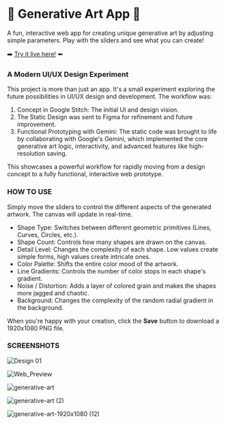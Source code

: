 # 🎨 Generative Art App 🎨 #

A fun, interactive web app for creating unique generative art by adjusting simple parameters. Play with the sliders and see what you can create!

➡️ [Try it live here!](https://cmonteiroart.github.io/generative-art-app/#) ⬅️

### A Modern UI/UX Design Experiment ###

This project is more than just an app. It's a small experiment exploring the future possibilities in UI/UX design and development. The workflow was:

1.  Concept in Google Stitch: The initial UI and design vision.
2.  The Static Design was sent to Figma for refinement and future improvement.
3.  Functional Prototyping with Gemini: The static code was brought to life by collaborating with Google's Gemini, which implemented the core generative art logic, interactivity, and advanced features like high-resolution saving.

This showcases a powerful workflow for rapidly moving from a design concept to a fully functional, interactive web prototype.

### HOW TO USE ###

Simply move the sliders to control the different aspects of the generated artwork. The canvas will update in real-time.

*   Shape Type: Switches between different geometric primitives (Lines, Curves, Circles, etc.).
*   Shape Count: Controls how many shapes are drawn on the canvas.
*   Detail Level: Changes the complexity of each shape. Low values create simple forms, high values create intricate ones.
*   Color Palette: Shifts the entire color mood of the artwork.
*   Line Gradients: Controls the number of color stops in each shape's gradient.
*   Noise / Distortion: Adds a layer of colored grain and makes the shapes more jagged and chaotic.
*   Background: Changes the complexity of the random radial gradient in the background.

When you're happy with your creation, click the **Save** button to download a 1920x1080 PNG file.

### SCREENSHOTS ###

![Design 01](https://github.com/user-attachments/assets/cab27d8d-b9d7-4a82-8e72-a32c0caab477)

![Web_Preview](https://github.com/user-attachments/assets/8abfacef-e444-45fd-b23f-2a62e8f588af)

![generative-art](https://github.com/user-attachments/assets/6d4838f9-763a-4a13-97b0-a453490e4abd)

![generative-art (2)](https://github.com/user-attachments/assets/d3a7789c-8218-4b1b-9c80-3246af5ab2fb)

![generative-art-1920x1080 (12)](https://github.com/user-attachments/assets/e80dee1d-5585-497d-b46c-16fa81a136ce)
